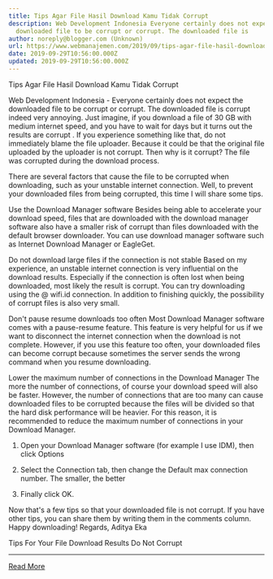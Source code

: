 ```yaml
---
title: Tips Agar File Hasil Download Kamu Tidak Corrupt
description: Web Development Indonesia Everyone certainly does not expect the
  downloaded file to be corrupt or corrupt. The downloaded file is
author: noreply@blogger.com (Unknown)
url: https://www.webmanajemen.com/2019/09/tips-agar-file-hasil-download-kamu.html
date: 2019-09-29T10:56:00.000Z
updated: 2019-09-29T10:56:00.000Z
---
```


Tips Agar File Hasil Download Kamu Tidak Corrupt



  Web Development Indonesia - Everyone certainly does not expect the downloaded file to be corrupt or corrupt.  The downloaded file is corrupt indeed very annoying.  Just imagine, if you download a file of 30 GB with medium internet speed, and you have to wait for days but it turns out the results are corrupt .  If you experience something like that, do not immediately blame the file uploader.  Because it could be that the original file uploaded by the uploader is not corrupt.  Then why is it corrupt?  The file was corrupted during the download process. 

  There are several factors that cause the file to be corrupted when downloading, such as your unstable internet connection.  Well, to prevent your downloaded files from being corrupted, this time I will share some tips. 

  Use the Download Manager software 
  Besides being able to accelerate your download speed, files that are downloaded with the download manager software also have a smaller risk of corrupt than files downloaded with the default browser downloader.  You can use download manager software such as Internet Download Manager or EagleGet. 



  Do not download large files if the connection is not stable 
  Based on my experience, an unstable internet connection is very influential on the download results.  Especially if the connection is often lost when being downloaded, most likely the result is corrupt.  You can try downloading using the @ wifi.id connection.  In addition to finishing quickly, the possibility of corrupt files is also very small. 

  Don't pause resume downloads too often 
  Most Download Manager software comes with a pause-resume feature.  This feature is very helpful for us if we want to disconnect the internet connection when the download is not complete.  However, if you use this feature too often, your downloaded files can become corrupt because sometimes the server sends the wrong command when you resume downloading. 

  Lower the maximum number of connections in the Download Manager 
  The more the number of connections, of course your download speed will also be faster.  However, the number of connections that are too many can cause downloaded files to be corrupted because the files will be divided so that the hard disk performance will be heavier.  For this reason, it is recommended to reduce the maximum number of connections in your Download Manager. 
  1. Open your Download Manager software (for example I use IDM), then click Options 

  2. Select the Connection tab, then change the Default max connection number.  The smaller, the better 

  3. Finally click OK. 

  Now that's a few tips so that your downloaded file is not corrupt.  If you have other tips, you can share them by writing them in the comments column.  Happy downloading! 
  Regards, Aditya Eka 

  Tips For Your File Download Results Do Not Corrupt<hr/> <a href="https://www.webmanajemen.com/2019/09/tips-agar-file-hasil-download-kamu.html" rel="follow" class="button" id="read-more">Read More</a>
